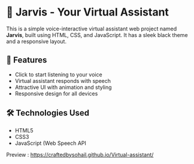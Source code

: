 # 🧠 Jarvis - Your Virtual Assistant

This is a simple voice-interactive virtual assistant web project named **Jarvis**, built using HTML, CSS, and JavaScript. It has a sleek black theme and a responsive layout.

## 🚀 Features

- Click to start listening to your voice
- Virtual assistant responds with speech
- Attractive UI with animation and styling
- Responsive design for all devices

## 🛠️ Technologies Used

- HTML5
- CSS3
- JavaScript (Web Speech API


Preview : https://craftedbysohail.github.io/Virtual-assistant/
